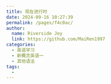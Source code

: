 ```yaml
---
title: 现在进行时
date: 2024-09-16 10:27:39
permalink: /pages/f4c0ac/
author:
  name: Riverside Joy
  link: https://github.com/MaiRen1997
categories:
  - 英语学习
  - 新概念英语一
  - 其他语法
tags:
  - 
---
```

